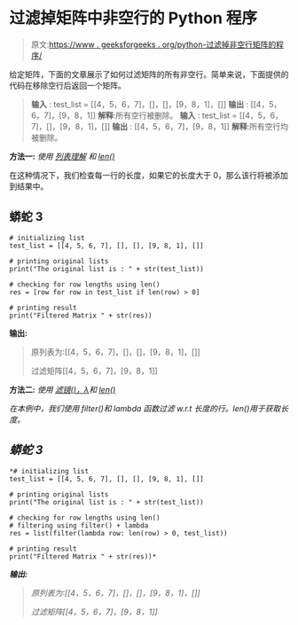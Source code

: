 # 过滤掉矩阵中非空行的 Python 程序

> 原文:[https://www . geeksforgeeks . org/python-过滤掉非空行矩阵的程序/](https://www.geeksforgeeks.org/python-program-that-filters-out-non-empty-rows-of-a-matrix/)

给定矩阵，下面的文章展示了如何过滤矩阵的所有非空行。简单来说，下面提供的代码在移除空行后返回一个矩阵。

> **输入** : test_list = [[4，5，6，7]，[]，[]，[9，8，1]，[]]
> **输出** : [[4，5，6，7]，[9，8，1]]
> **解释**:所有空行被删除。
> **输入** : test_list = [[4，5，6，7]，[]，[9，8，1]，[]]
> **输出** : [[4，5，6，7]，[9，8，1]]
> **解释**:所有空行均被删除。

**方法一:** *使用* [*列表理解*](https://www.geeksforgeeks.org/python-list-comprehension-and-slicing/) *和* [*len()*](https://www.geeksforgeeks.org/python-string-length-len/)

在这种情况下，我们检查每一行的长度，如果它的长度大于 0，那么该行将被添加到结果中。

## 蟒蛇 3

```
# initializing list
test_list = [[4, 5, 6, 7], [], [], [9, 8, 1], []]

# printing original lists
print("The original list is : " + str(test_list))

# checking for row lengths using len()
res = [row for row in test_list if len(row) > 0]

# printing result
print("Filtered Matrix " + str(res))
```

**输出:**

> 原列表为:[[4，5，6，7]，[]，[]，[9，8，1]，[]]
> 
> 过滤矩阵[[4，5，6，7]，[9，8，1]]

**方法二:** *使用* [*滤镜()，*](https://www.geeksforgeeks.org/filter-in-python/)*[*λ*](https://www.geeksforgeeks.org/python-lambda/)*和* [*len()*](https://www.geeksforgeeks.org/python-string-length-len/)*

*在本例中，我们使用 filter()和 lambda 函数过滤 w.r.t 长度的行。len()用于获取长度。*

## *蟒蛇 3*

```
*# initializing list
test_list = [[4, 5, 6, 7], [], [], [9, 8, 1], []]

# printing original lists
print("The original list is : " + str(test_list))

# checking for row lengths using len()
# filtering using filter() + lambda
res = list(filter(lambda row: len(row) > 0, test_list))

# printing result
print("Filtered Matrix " + str(res))*
```

***输出:***

> *原列表为:[[4，5，6，7]，[]，[]，[9，8，1]，[]]*
> 
> *过滤矩阵[[4，5，6，7]，[9，8，1]]*